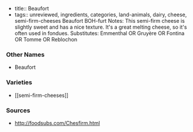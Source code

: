 - title:: Beaufort
- tags:: unreviewed, ingredients, categories, land-animals, dairy, cheese, semi-firm-cheeses
Beaufort BOH-furt Notes: This semi-firm cheese is slightly sweet and has a nice texture. It's a great melting cheese, so it's often used in fondues. Substitutes: Emmenthal OR Gruyère OR Fontina OR Tomme OR Reblochon

### Other Names

* Beaufort

### Varieties

* [[semi-firm-cheeses]]

### Sources
* http://foodsubs.com/Chesfirm.html
